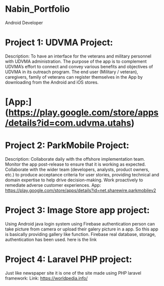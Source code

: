 # Nabin_Portfolio
Android Developer

# Project 1: UDVMA Project:
Description: To have an interface for the veterans and military personnel with UDVMA administration. The purpose of the app is to complement UDVMA’s effort to connect and convey various benefits and objectives of UDVMA in its outreach program. The end user (Military / veteran), caregivers, family of veterans can register themselves in the App by downloading from the Android and iOS stores.
# [App:] (https://play.google.com/store/apps/details?id=com.udvma.utahs)

# Project 2: ParkMobile Project:
Description: Collaborate daily with the offshore implementation team. Monitor the app post-release to ensure that it is working as expected. Collaborate with the wider team (developers, analysts, product owners, etc.) to produce acceptance criteria for user stories, providing technical and domain expertise to help drive decision-making. Work proactively to remediate adverse customer experiences.
App: https://play.google.com/store/apps/details?id=net.sharewire.parkmobilev2

# Project 3: Image Store app project:
Using Android java login system using Firebase authentication person can take picture from camera or upload their galery picture in a app. So this app is basically providing gallery like function. Firebase real database, storage, authentication has been used.
here is the link

# Project 4: Laravel PHP project:
Just like newspaper site it is one of the site made using PHP laravel framework:
Link: https://worldpedia.info/
